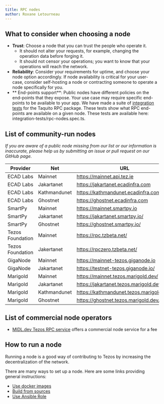 ```yaml
---
title: RPC nodes
author: Roxane Letourneau
---
```


## What to consider when choosing a node

- **Trust**: Choose a node that you can trust the people who operate it.
    - It should not alter your requests, for example, changing the operation data before forging it.
    - It should not censor your operations; you want to know that your operations will reach the network.
- **Reliability**: Consider your requirements for uptime, and choose your node option accordingly. If node availability is critical for your user-case,  consider self-hosting a node or contracting someone to operate a node specifically for you.
- ** End-points support**: Public nodes have different policies on the end-points that they expose. Your use case may require specific end-points to be available to your app. We have made a suite of [integration tests](rpc_nodes_integration_test.md) for the Taquito RPC package. These tests show what RPC end-points are available on a given node. These tests are available here: integration-tests/rpc-nodes.spec.ts.

## List of community-run nodes

*If you are aware of a public node missing from our list or our information is inaccurate, please help us by submitting an issue or pull request on our GitHub page.*

| Provider         | Net         | URL                                | Header      |  
|------------------|-------------|------------------------------------|-------|
| ECAD Labs        | Mainnet     | https://mainnet.api.tez.ie         | [Check](https://mainnet.api.tez.ie/chains/main/blocks/head/header)      |
| ECAD Labs        | Jakartanet  | https://jakartanet.ecadinfra.com   | [Check](https://jakartanet.ecadinfra.com/chains/main/blocks/head/header)      |
| ECAD Labs        | Kathmandunet| https://kathmandunet.ecadinfra.com | [Check](https://kathmandunet.ecadinfra.com/chains/main/blocks/head/header)      |
| ECAD Labs        | Ghostnet    | https://ghostnet.ecadinfra.com     | [Check](https://ghostnet.ecadinfra.com/chains/main/blocks/head/header)      |
| SmartPy          | Mainnet     | https://mainnet.smartpy.io         | [Check](https://mainnet.smartpy.io/chains/main/blocks/head/header)     |
| SmartPy          | Jakartanet  | https://jakartanet.smartpy.io/     | [Check](https://jakartanet.smartpy.io/chains/main/blocks/head/header)    |
| SmartPy          | Ghostnet    | https://ghostnet.smartpy.io/       | [Check](https://ghostnet.smartpy.io/chains/main/blocks/head/header)    |
| Tezos Foundation | Mainnet     | https://rpc.tzbeta.net/            | [Check](https://rpc.tzbeta.net/chains/main/blocks/head/header)      |
| Tezos Foundation | Jakertanet  | https://rpczero.tzbeta.net/        | [Check](https://rpczero.tzbeta.net/chains/main/blocks/head/header)      |
| GigaNode         | Mainnet     | https://mainnet-tezos.giganode.io  |  [Check](https://mainnet-tezos.giganode.io/chains/main/blocks/head/header)     |
| GigaNode         | Jakartanet  | https://testnet-tezos.giganode.io/ | [Check](https://testnet-tezos.giganode.io/chains/main/blocks/head/header)      |
| Marigold         | Mainnet     | https://mainnet.tezos.marigold.dev/    | [Check](https://mainnet.tezos.marigold.dev/chains/main/blocks/head/header)     |
| Marigold         | Jakartanet  | https://jakartanet.tezos.marigold.dev/ | [Check](https://jakartanet.tezos.marigold.dev/chains/main/blocks/head/header)  |
| Marigold         | Kathmandunet| https://kathmandunet.tezos.marigold.dev/  | [Check](https://kathmandunet.tezos.marigold.dev/chains/main/blocks/head/header)   |
| Marigold         | Ghostnet    | https://ghostnet.tezos.marigold.dev/  | [Check](https://ghostnet.tezos.marigold.dev/chains/main/blocks/head/header)   |

## List of commercial node operators

* [MIDL.dev Tezos RPC service](https://midl.dev/tezos-rpc) offers a commercial node service for a fee

## How to run a node

Running a node is a good way of contributing to Tezos by increasing the decentralization of the network.

There are many ways to set up a node. Here are some links providing general instructions:

- [Use docker images](https://tezos.gitlab.io/introduction/howtoget.html#docker-images)
- [Build from sources](https://tezos.gitlab.io/introduction/howtoget.html#docker-images)
- [Use Ansible Role](https://github.com/ecadlabs/ansible-role-tezos-node/blob/master/README.md)

